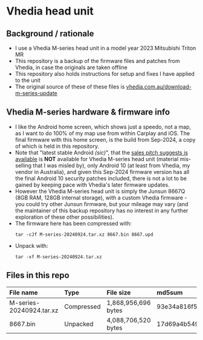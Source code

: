 # Vhedia head unit

## Background / rationale

 - I use a Vhedia M-series head unit in a model year 2023 Mitsubishi Triton MR
 - This repository is a backup of the firmware files and patches from Vhedia, in case the originals are taken offline
 - This repository also holds instructions for setup and fixes I have applied to the unit
 - The original source of these of these files is [vhedia.com.au/download-m-series-update](https://vhedia.com.au/download-m-series-update/)

## Vhedia M-series hardware & firmware info

 - I like the Android home screen, which shows just a speedo, not a map, as I want to do 100% of my map use from within Carplay and iOS.  The final firmware with this home screen, is the build from Sep-2024, a copy of which is held in this repository.
 - Note that "latest stable Android _(sic)_", that the [sales pitch suggests is available](https://vhedia.com.au/product/mitsubishi-triton-mq-mr-head-unit-2016-2021-dail-aircon/) is **NOT** available for Vhedia M-series head unit (material mis-selling that I was misled by), only Android 10 (at least from Vhedia, my vendor in Australia), and given this Sep-2024 firmware version has all the final Android 10 security patches included, there is not a lot to be gained by keeping pace with Vhedia's later firmware updates.
 - However the Vhedia M-series head unit is simply the Junsun 8667Q (8GB RAM, 128GB internal storage), with a custom Vhedia firmware - you could try other Junsun firmware, but your mileage may vary (and the maintainer of this backup repository has no interest in any further exploration of these other possibilities).
 - The firmware here has been compressed with:
    ```
    tar -cJf M-series-20240924.tar.xz 8667.bin 8667.upd
    ```
 - Unpack with:
    ```
    tar -xf M-series-20240924.tar.xz
    ```

## Files in this repo

| **File name**            | **Type**   | **File size**       | **md5sum**                       |
|:-------------------------|:-----------|:--------------------|:---------------------------------|
| M-series-20240924.tar.xz | Compressed | 1,868,956,696 bytes | 93e34a816f5ba40b8b937cc4e507ffa3 |
| 8667.bin                 | Unpacked   | 4,088,706,520 bytes | 17d69a4b5498bf3f6730a26b810d90f5 |
